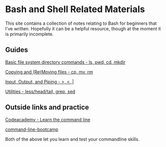 # Bash and Shell Related Materials

This site contains a collection of notes relating to Bash for beginners that I've written.
Hopefully it can be a helpful resource, though at the moment it is primarily incomplete.

## Guides
[Basic file system directory commands - ls, pwd, cd, mkdir](Directories.md)

[Copying and (Re)Moving files - cp, mv, rm](Files.md)

[Input, Output, and Piping - >, \<, |](Input.md)

[Utilities - less/head/tail, grep, sed](Utilities.md)

## Outside links and practice
[Codeacademy - Learn the command line](https://www.codecademy.com/learn/learn-the-command-line)

[command-line-bootcamp](http://rik.smith-unna.com/command_line_bootcamp/?id=nhgk0wnewbk)

Both of the above let you learn and test your commandline skills.
